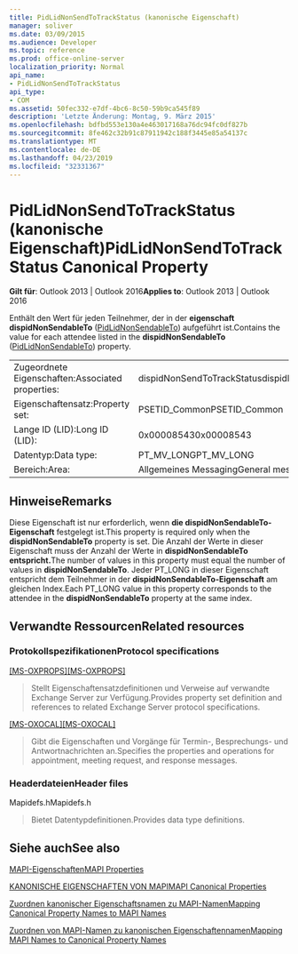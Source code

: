 ```yaml
---
title: PidLidNonSendToTrackStatus (kanonische Eigenschaft)
manager: soliver
ms.date: 03/09/2015
ms.audience: Developer
ms.topic: reference
ms.prod: office-online-server
localization_priority: Normal
api_name:
- PidLidNonSendToTrackStatus
api_type:
- COM
ms.assetid: 50fec332-e7df-4bc6-8c50-59b9ca545f89
description: 'Letzte Änderung: Montag, 9. März 2015'
ms.openlocfilehash: bdfbd553e130a4e463017168a76dc94fc0df827b
ms.sourcegitcommit: 8fe462c32b91c87911942c188f3445e85a54137c
ms.translationtype: MT
ms.contentlocale: de-DE
ms.lasthandoff: 04/23/2019
ms.locfileid: "32331367"
---
```

# <a name="pidlidnonsendtotrackstatus-canonical-property"></a><span data-ttu-id="e966b-103">PidLidNonSendToTrackStatus (kanonische Eigenschaft)</span><span class="sxs-lookup"><span data-stu-id="e966b-103">PidLidNonSendToTrackStatus Canonical Property</span></span>

  
  
<span data-ttu-id="e966b-104">**Gilt für**: Outlook 2013 | Outlook 2016</span><span class="sxs-lookup"><span data-stu-id="e966b-104">**Applies to**: Outlook 2013 | Outlook 2016</span></span> 
  
<span data-ttu-id="e966b-105">Enthält den Wert für jeden Teilnehmer, der in der **eigenschaft dispidNonSendableTo** ([PidLidNonSendableTo](pidlidnonsendableto-canonical-property.md)) aufgeführt ist.</span><span class="sxs-lookup"><span data-stu-id="e966b-105">Contains the value for each attendee listed in the **dispidNonSendableTo** ([PidLidNonSendableTo](pidlidnonsendableto-canonical-property.md)) property.</span></span>
  
|||
|:-----|:-----|
|<span data-ttu-id="e966b-106">Zugeordnete Eigenschaften:</span><span class="sxs-lookup"><span data-stu-id="e966b-106">Associated properties:</span></span>  <br/> |<span data-ttu-id="e966b-107">dispidNonSendToTrackStatus</span><span class="sxs-lookup"><span data-stu-id="e966b-107">dispidNonSendToTrackStatus</span></span>  <br/> |
|<span data-ttu-id="e966b-108">Eigenschaftensatz:</span><span class="sxs-lookup"><span data-stu-id="e966b-108">Property set:</span></span>  <br/> |<span data-ttu-id="e966b-109">PSETID_Common</span><span class="sxs-lookup"><span data-stu-id="e966b-109">PSETID_Common</span></span>  <br/> |
|<span data-ttu-id="e966b-110">Lange ID (LID):</span><span class="sxs-lookup"><span data-stu-id="e966b-110">Long ID (LID):</span></span>  <br/> |<span data-ttu-id="e966b-111">0x00008543</span><span class="sxs-lookup"><span data-stu-id="e966b-111">0x00008543</span></span>  <br/> |
|<span data-ttu-id="e966b-112">Datentyp:</span><span class="sxs-lookup"><span data-stu-id="e966b-112">Data type:</span></span>  <br/> |<span data-ttu-id="e966b-113">PT_MV_LONG</span><span class="sxs-lookup"><span data-stu-id="e966b-113">PT_MV_LONG</span></span>  <br/> |
|<span data-ttu-id="e966b-114">Bereich:</span><span class="sxs-lookup"><span data-stu-id="e966b-114">Area:</span></span>  <br/> |<span data-ttu-id="e966b-115">Allgemeines Messaging</span><span class="sxs-lookup"><span data-stu-id="e966b-115">General messaging</span></span>  <br/> |
   
## <a name="remarks"></a><span data-ttu-id="e966b-116">Hinweise</span><span class="sxs-lookup"><span data-stu-id="e966b-116">Remarks</span></span>

<span data-ttu-id="e966b-117">Diese Eigenschaft ist nur erforderlich, wenn **die dispidNonSendableTo-Eigenschaft** festgelegt ist.</span><span class="sxs-lookup"><span data-stu-id="e966b-117">This property is required only when the **dispidNonSendableTo** property is set.</span></span> <span data-ttu-id="e966b-118">Die Anzahl der Werte in dieser Eigenschaft muss der Anzahl der Werte in **dispidNonSendableTo entspricht.**</span><span class="sxs-lookup"><span data-stu-id="e966b-118">The number of values in this property must equal the number of values in **dispidNonSendableTo**.</span></span> <span data-ttu-id="e966b-119">Jeder PT_LONG in dieser Eigenschaft entspricht dem Teilnehmer in der **dispidNonSendableTo-Eigenschaft** am gleichen Index.</span><span class="sxs-lookup"><span data-stu-id="e966b-119">Each PT_LONG value in this property corresponds to the attendee in the **dispidNonSendableTo** property at the same index.</span></span> 
  
## <a name="related-resources"></a><span data-ttu-id="e966b-120">Verwandte Ressourcen</span><span class="sxs-lookup"><span data-stu-id="e966b-120">Related resources</span></span>

### <a name="protocol-specifications"></a><span data-ttu-id="e966b-121">Protokollspezifikationen</span><span class="sxs-lookup"><span data-stu-id="e966b-121">Protocol specifications</span></span>

<span data-ttu-id="e966b-122">[[MS-OXPROPS]](https://msdn.microsoft.com/library/f6ab1613-aefe-447d-a49c-18217230b148%28Office.15%29.aspx)</span><span class="sxs-lookup"><span data-stu-id="e966b-122">[[MS-OXPROPS]](https://msdn.microsoft.com/library/f6ab1613-aefe-447d-a49c-18217230b148%28Office.15%29.aspx)</span></span>
  
> <span data-ttu-id="e966b-123">Stellt Eigenschaftensatzdefinitionen und Verweise auf verwandte Exchange Server zur Verfügung.</span><span class="sxs-lookup"><span data-stu-id="e966b-123">Provides property set definition and references to related Exchange Server protocol specifications.</span></span>
    
<span data-ttu-id="e966b-124">[[MS-OXOCAL]](https://msdn.microsoft.com/library/09861fde-c8e4-4028-9346-e7c214cfdba1%28Office.15%29.aspx)</span><span class="sxs-lookup"><span data-stu-id="e966b-124">[[MS-OXOCAL]](https://msdn.microsoft.com/library/09861fde-c8e4-4028-9346-e7c214cfdba1%28Office.15%29.aspx)</span></span>
  
> <span data-ttu-id="e966b-125">Gibt die Eigenschaften und Vorgänge für Termin-, Besprechungs- und Antwortnachrichten an.</span><span class="sxs-lookup"><span data-stu-id="e966b-125">Specifies the properties and operations for appointment, meeting request, and response messages.</span></span>
    
### <a name="header-files"></a><span data-ttu-id="e966b-126">Headerdateien</span><span class="sxs-lookup"><span data-stu-id="e966b-126">Header files</span></span>

<span data-ttu-id="e966b-127">Mapidefs.h</span><span class="sxs-lookup"><span data-stu-id="e966b-127">Mapidefs.h</span></span>
  
> <span data-ttu-id="e966b-128">Bietet Datentypdefinitionen.</span><span class="sxs-lookup"><span data-stu-id="e966b-128">Provides data type definitions.</span></span>
    
## <a name="see-also"></a><span data-ttu-id="e966b-129">Siehe auch</span><span class="sxs-lookup"><span data-stu-id="e966b-129">See also</span></span>



[<span data-ttu-id="e966b-130">MAPI-Eigenschaften</span><span class="sxs-lookup"><span data-stu-id="e966b-130">MAPI Properties</span></span>](mapi-properties.md)
  
[<span data-ttu-id="e966b-131">KANONISCHE EIGENSCHAFTEN VON MAPI</span><span class="sxs-lookup"><span data-stu-id="e966b-131">MAPI Canonical Properties</span></span>](mapi-canonical-properties.md)
  
[<span data-ttu-id="e966b-132">Zuordnen kanonischer Eigenschaftsnamen zu MAPI-Namen</span><span class="sxs-lookup"><span data-stu-id="e966b-132">Mapping Canonical Property Names to MAPI Names</span></span>](mapping-canonical-property-names-to-mapi-names.md)
  
[<span data-ttu-id="e966b-133">Zuordnen von MAPI-Namen zu kanonischen Eigenschaftennamen</span><span class="sxs-lookup"><span data-stu-id="e966b-133">Mapping MAPI Names to Canonical Property Names</span></span>](mapping-mapi-names-to-canonical-property-names.md)


